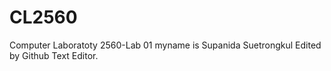 # CL2560
Computer Laboratoty 2560-Lab 01
myname is Supanida Suetrongkul
Edited by Github Text Editor.
